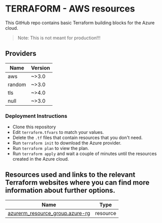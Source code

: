 # TERRAFORM - AWS resources

This GitHub repo contains basic Terraform building blocks for the Azure cloud. 

>Note: This is not meant for production!!!


## Providers

| Name | Version |
|------|---------|
| aws | ~>3.0 |
| random | ~>3.0 |
| tls | ~>4.0 |
| null | ~>3.0 |


### Deployment Instructions
* Clone this repository
* Edit ```terraform.tfvars``` to match your values.
* Delete the ```.tf``` files that contain resources that you don't need.
* Run ```terraform init``` to download the Azure provider.
* Run ```terraform plan``` to view the plan.
* Run ```terraform apply``` and wait a couple of minutes until the resources created in the Azure cloud.


## Resources used and links to the relevant Terraform websites where you can find more information about further options.

| Name | Type |
|------|------|
| [azurerm_resource_group.azure-rg](https://registry.terraform.io/providers/hashicorp/azurerm/latest/docs/resources/resource_group) | resource |

